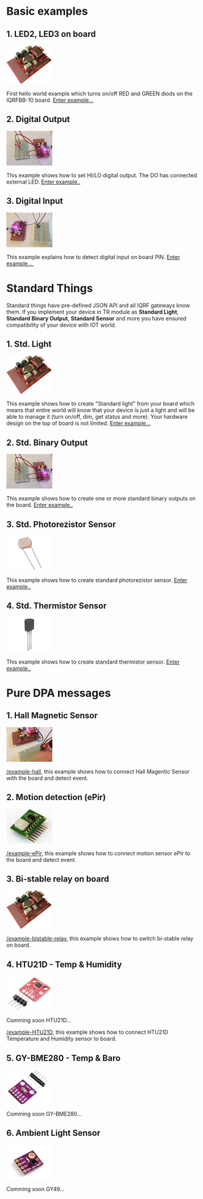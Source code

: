# Basic examples
## 1. LED2, LED3 on board
![](files/images/iqrfboard_120x100.png)

First hello world example which turns on/off RED and GREEN diods on the IQRFBB-10 board.
[Enter example...](examples/example-led23/README.md)

## 2. Digital Output
![](examples/example-do/example-do-120x90.png)

This example shows how to set HI/LO digital output. The DO has connected external LED.
[Enter example..](examples/example-do/README.md)

## 3. Digital Input
![](examples/example-di/example-di-120x90.png)

This example explains how to detect digital input on board PIN.
[Enter example...](examples/example-di/README.md),

# Standard Things

Standard things have pre-defined JSON API and all IQRF gateways know them.  If you implement your device in TR module as **Standard Light**, **Standard Binary Output**, **Standard Sensor** and more you have ensured compatibility of your device with IOT world.

## 1. Std. Light
![](files/images/iqrfboard_120x100.png)

This example shows how to create "Standard light" from your board which means that entire world will know that your device is just a light and will be able to manage it (turn on/off, dim, get status and more). Your hardware design on the top of board is not limited.
[Enter example...](examples/example-standardLight/README.md)

## 2. Std. Binary Output
![](examples/example-standardBinOutput/example-standardBinOutput-120x90.png)

This example shows how to create one or more standard binary outputs on the board.
[Enter example..](examples/example-standardBinOutput/README.md)

## 3. Std. Photorezistor Sensor
![](examples/example-standardPhotorezistor/photorezistor_120x90.png)

This example shows how to create standard photorezistor sensor.
[Enter example..](examples/example-standardPhotorezistor/README.md)

## 4. Std. Thermistor Sensor
![](examples/example-standardThermistor/thermistor_120x90.png)

This example shows how to create standard thermistor sensor.
[Enter example..](examples/example-standardThermistor/README.md)

# Pure DPA messages

## 1. Hall Magnetic Sensor
![](examples/example-hall/example-hall-120x90.png)

[/example-hall](examples/example-hall/README.md), this example shows how to connect Hall Magentic Sensor with the board and detect event.

## 2. Motion detection (ePir)
![](examples/example-ePir/epir-120x90.png)

[/example-ePir](examples/example-ePir/README.md), this example shows how to connect motion sensor ePir to the board and detect event.

## 3. Bi-stable relay on board
![](files/images/iqrfboard_120x100.png)

[/example-bistable-relay](examples/example-bistable-relay/README.md), this example shows how to switch bi-stable relay on board.

## 4. HTU21D - Temp & Humidity
![](examples/example-HTU21D/HTU21D-120x90.png)

Comming soon HTU21D...

[/example-HTU21D](example-HTU21D), this example shows how to connect HTU21D Temperature and Humidity sensor to board.

## 5. GY-BME280 - Temp & Baro
![](examples/example-GY-BME280/GY-BME280-120x90.png)

Comming soon GY-BME280...
<!--
[/example-GY-BME280](example-GY-BME280), this example shows how to connect GY-BME280 Temperature and Barometric pressure sensor to board.
-->

## 6. Ambient Light Sensor
![](examples/example-GY-49/GY49-120x90.png)

Comming soon GY49...
<!--
[/example-GY-49](example-GY-49), this example shows how to connect GY-BME280 Temperature and Barometric pressure sensor to board.
-->
